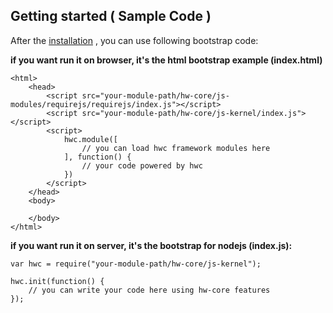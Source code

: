 **Getting started ( Sample Code )** 
------------------------------------

After the [installation](wiki/installation) , you can use following bootstrap code:

**if you want run it on browser, it's the html bootstrap example (index.html)**

    <html>
        <head>
            <script src="your-module-path/hw-core/js-modules/requirejs/requirejs/index.js"></script>
            <script src="your-module-path/hw-core/js-kernel/index.js"></script>
            <script>
                hwc.module([
                    // you can load hwc framework modules here
                ], function() {
                    // your code powered by hwc
                })
            </script>
        </head>
        <body>

        </body>
    </html>

**if you want run it on server, it's the bootstrap for nodejs (index.js):** 

    var hwc = require("your-module-path/hw-core/js-kernel");

    hwc.init(function() {
        // you can write your code here using hw-core features
    });
